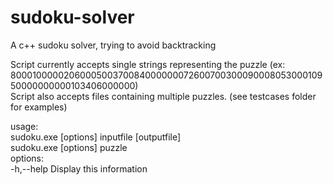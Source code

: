 # sudoku-solver
A c++ sudoku solver, trying to avoid backtracking  
  
Script currently accepts single strings representing the puzzle (ex: 800010000020600050037008400000007260070030009000805300010950000000000103406000000)  
Script also accepts files containing multiple puzzles. (see testcases folder for examples)

usage:  
        sudoku.exe [options] inputfile [outputfile]  
        sudoku.exe [options] puzzle  
options:  
        -h,--help        Display this information  
